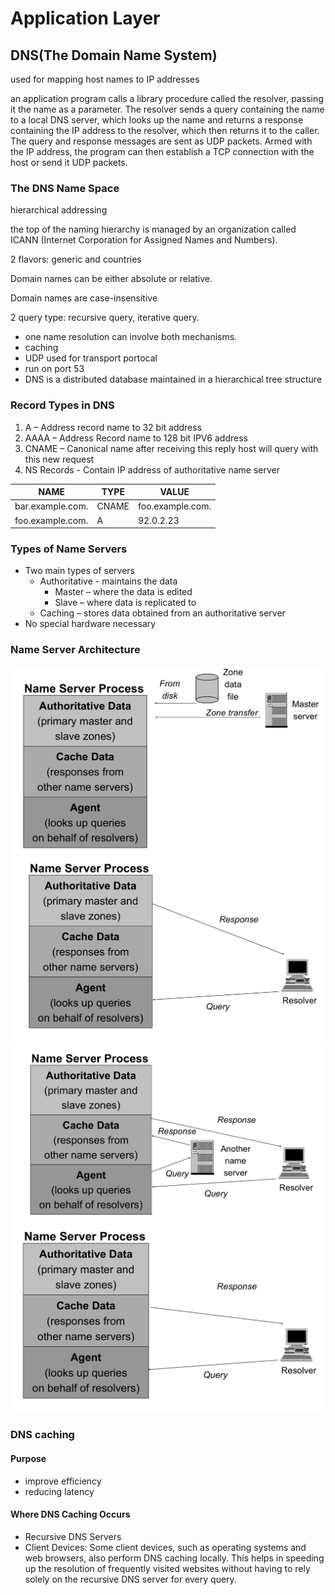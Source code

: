 # Application Layer
## DNS(The Domain Name System)
used for mapping host names to IP addresses

an application program calls a library procedure called the resolver, passing it the name as a parameter. The resolver sends a query containing the name to a local DNS server, which looks up the name and returns a response containing the IP address to the resolver, which then returns it to the caller. The query and response messages are sent as UDP packets. Armed with the IP address, the program can then establish a TCP connection with the host or send it UDP packets.

### The DNS Name Space
hierarchical addressing

the top of the naming hierarchy is managed by an organization called ICANN (Internet Corporation for Assigned Names and Numbers).

2 flavors: generic and countries

Domain names can be either absolute or relative.

Domain names are case-insensitive

2 query type: recursive query, iterative query. 
+ one name resolution can involve both mechanisms.
+ caching
+ UDP used for transport portocal
+ run on port 53
+ DNS is a distributed database maintained in a hierarchical tree structure

### Record Types in DNS
1. A – Address record name to 32 bit address
2. AAAA – Address Record name to 128 bit IPV6 address
3. CNAME – Canonical name after receiving this reply host will query with this new request
4. NS Records - Contain IP address of authoritative name server

NAME | TYPE | VALUE
---|---|--
bar.example.com. |CNAME |foo.example.com. 
foo.example.com. |A| 92.0.2.23

### Types of Name Servers
+ Two main types of servers
    + Authoritative - maintains the data
       + Master – where the data is edited
       + Slave – where data is replicated to
    + Caching – stores data obtained from an authoritative server
+ No special hardware necessary

### Name Server Architecture
![](./img/Name%20Server%20Architect.jpg)
![](./img/Authoritative%20Data.jpg)
![](./img/other%20name%20servers.jpg)
![](./img/Cache%20Data.jpg)

### DNS caching
#### Purpose
+ improve efficiency
+ reducing latency

#### Where DNS Caching Occurs
+ Recursive DNS Servers
+ Client Devices: Some client devices, such as operating systems and web browsers, also perform DNS caching locally. This helps in speeding up the resolution of frequently visited websites without having to rely solely on the recursive DNS server for every query.